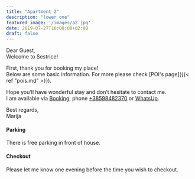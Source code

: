 ```yaml
---
title: "Apartment 2"
description: "lower one"
featured_image: '/images/a2.jpg'
date: 2019-07-27T10:00:00+02:00
draft: false
---
```


Dear Guest,  
Welcome to Sestrice!  

First, thank you for booking my place!  
Below are some basic information. For more please check [POI's page]({{< ref "pois.md" >}}).

Hope you’ll have wonderful stay and don’t hesitate to contact me.  
I am available via [Booking](https://www.booking.com/hotel/hr/sestrice.hr.html), 
phone [+38598482370](tel:+38598482370) or [WhatsUp](https://wa.me/38598482370).


Best regards,  
Marija


#### Parking

There is free parking in front of house. 

#### Checkout

Please let me know one evening before the time you wish to checkout.

